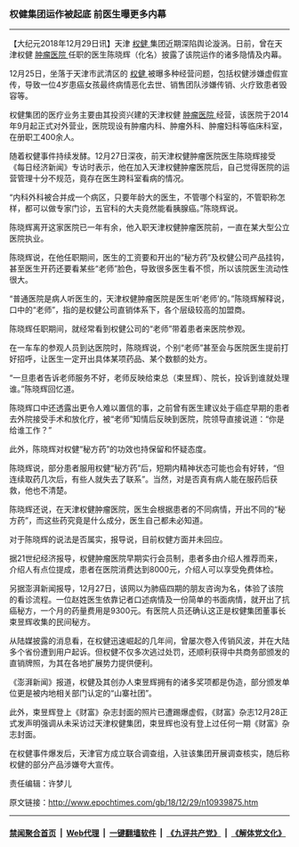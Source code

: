 ### 权健集团运作被起底 前医生曝更多内幕
------------------------

<p>
 【大纪元2018年12月29日讯】天津
 <a href="http://www.epochtimes.com/gb/tag/%E6%9D%83%E5%81%A5.html">
  权健
 </a>
 集团近期深陷舆论漩涡。日前，曾在天津权健
 <a href="http://www.epochtimes.com/gb/tag/%E8%82%BF%E7%98%A4%E5%8C%BB%E9%99%A2.html">
  肿瘤医院
 </a>
 任职的医生陈晓辉（化名）披露了该院运作的诸多隐情及内幕。
</p>
<p>
 12月25日，坐落于天津市武清区的
 <a href="http://www.epochtimes.com/gb/tag/%E6%9D%83%E5%81%A5.html">
  权健
 </a>
 被曝多种经营问题，包括权健涉嫌虚假宣传，导致一位4岁患癌女孩最终病情恶化去世、销售团队涉嫌传销、火疗致患者毁容等。
</p>
<p>
 权健集团的医疗业务主要由其投资兴建的天津权健
 <a href="http://www.epochtimes.com/gb/tag/%E8%82%BF%E7%98%A4%E5%8C%BB%E9%99%A2.html">
  肿瘤医院
 </a>
 经营，该医院于2014年9月起正式对外营业，医院现设有肿瘤内科、肿瘤外科、肿瘤妇科等临床科室，在册职工400余人。
</p>
<p>
 随着权健事件持续发酵。12月27日深夜，前天津权健肿瘤医院医生陈晓辉接受《每日经济新闻》专访时表示，他在加入天津权健肿瘤医院后，自己觉得医院的运营管理十分不规范，竟存在医生跨科室看病的情况。
</p>
<p>
 “内科外科被合并成一个病区，只要年龄大的医生，不管哪个科室的，不管职称怎样，都可以做专家门诊，五官科的大夫竟然能看胰腺癌。”陈晓辉说。
</p>
<p>
 陈晓辉离开这家医院已一年有余，他入职天津权健肿瘤医院前，一直在某大型公立医院执业。
</p>
<p>
 陈晓辉说，在他任职期间，医生的工资要和开出的“秘方药”及权健公司产品挂钩，甚至医生开药还要看某些“老师”脸色，导致很多医生看不惯，所以该院医生流动性很大。
</p>
<p>
 “普通医院是病人听医生的，天津权健肿瘤医院是医生听‘老师’的。”陈晓辉解释说，口中的“老师”，指的是权健公司直销体系下，各个层级较高的加盟商。
</p>
<p>
 陈晓辉任职期间，就经常看到权健公司的“老师”带着患者来医院参观。
</p>
<p>
 在一车车的参观人员到达医院时，陈晓辉说，个别“老师”甚至会与医院医生提前打好招呼，让医生一定开出具体某项药品、某个数额的处方。
</p>
<p>
 “一旦患者告诉老师服务不好，老师反映给束总（束昱辉）、院长，投诉到谁就处理谁。”陈晓辉回忆道。
</p>
<p>
 陈晓辉口中还透露出更令人难以置信的事，之前曾有医生建议处于癌症早期的患者去外院接受手术和放化疗，被“老师”知情后反映到医院，院领导直接说道：“你是给谁工作？”
</p>
<p>
 此外，陈晓辉对权健“秘方药”的功效也持保留和怀疑态度。
</p>
<p>
 陈晓辉说，部分患者服用权健“秘方药”后，短期内精神状态可能也会有好转，“但连续取药几次后，有些人就失去了联系”。当然，对是否真有病人能在服药后获救，他也不清楚。
</p>
<p>
 陈晓辉还说，在天津权健肿瘤医院，医生会根据患者的不同病情，开出不同的“秘方药”，而这些药究竟是什么成分，医生自己都未必知道。
</p>
<p>
 对于陈晓辉的说法是否属实，报导说，目前权健方面并未回应。
</p>
<p>
 据21世纪经济报导，权健肿瘤医院早期实行会员制，患者多由介绍人推荐而来，介绍人有点位提成，患者在医院消费达到8000元，介绍人可以享受免费体检。
</p>
<p>
 另据澎湃新闻报导，12月27日，该网以为肺癌四期的朋友咨询为名，体验了该院的看诊流程。一位赵姓医生依靠记者口述病情及一份简单的书面病情，就开出了抗癌秘方，一个月的药量费用是9300元。有医院人员还确认这正是权健集团董事长束昱辉收集的民间秘方。
</p>
<p>
 从陆媒披露的消息看，在权健迅速崛起的几年间，曾屡次卷入传销风波，并在大陆多个省份遭到用户起诉。但权健不仅多次逃过处罚，还顺利获得中共商务部颁发的直销牌照，为其在各地扩展势力提供便利。
</p>
<p>
 《澎湃新闻》报道，权健及其创办人束昱辉拥有的诸多奖项都是伪造，部分颁发单位更是被内地相关部门认定的“山寨社团”。
</p>
<p>
 此外，束昱辉登上《财富》杂志封面的照片已遭踢爆虚假，《财富》杂志12月28正式发声明强调从未采访过天津权健集团，束昱辉也没有登上过任何一期《财富》杂志封面。
</p>
<p>
 在权健事件爆发后，天津官方成立联合调查组，入驻该集团开展调查核实，随后称权健的部分产品涉嫌夸大宣传。
</p>
<p>
 责任编辑：许梦儿
</p>

原文链接：http://www.epochtimes.com/gb/18/12/29/n10939875.htm


------------------------
#### [禁闻聚合首页](https://github.com/gfw-breaker/banned-news/blob/master/README.md) &nbsp;|&nbsp; [Web代理](https://github.com/gfw-breaker/open-proxy/blob/master/README.md) &nbsp;|&nbsp; [一键翻墙软件](https://github.com/gfw-breaker/nogfw/blob/master/README.md) &nbsp;|&nbsp; [《九评共产党》](https://github.com/gfw-breaker/9ping.md/blob/master/README.md#九评之一评共产党是什么) &nbsp;|&nbsp; [《解体党文化》](https://github.com/gfw-breaker/jtdwh.md/blob/master/README.md#绪论)
